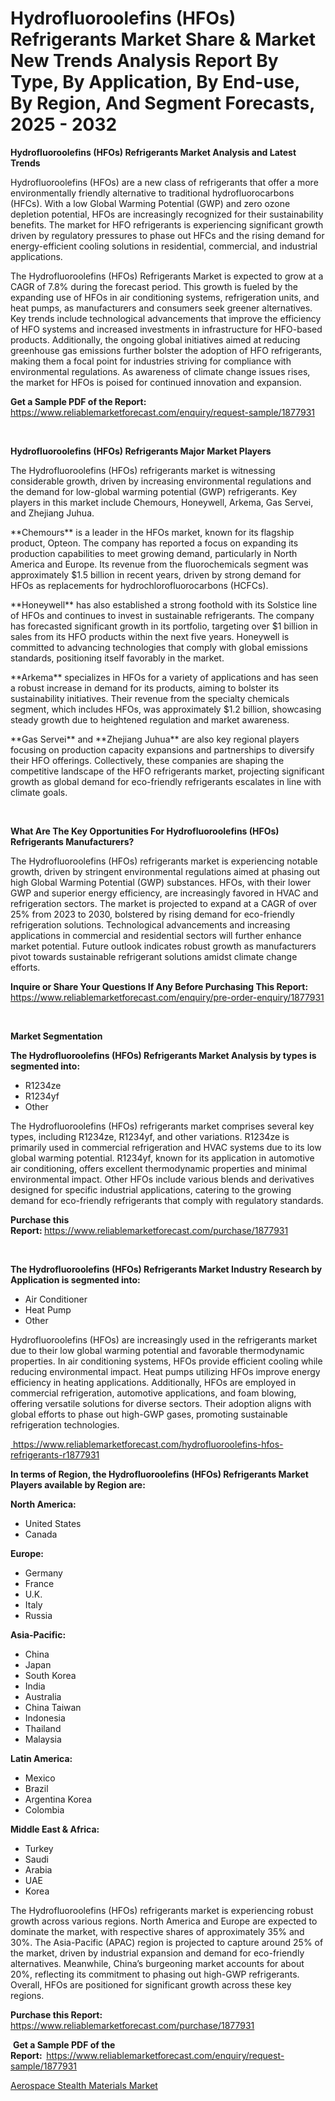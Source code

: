 <p><h1>Hydrofluoroolefins (HFOs) Refrigerants Market Share & Market New Trends Analysis Report By Type, By Application, By End-use, By Region, And Segment Forecasts, 2025 - 2032</h1></p><p><strong>Hydrofluoroolefins (HFOs) Refrigerants Market Analysis and Latest Trends</strong></p>
<p><p>Hydrofluoroolefins (HFOs) are a new class of refrigerants that offer a more environmentally friendly alternative to traditional hydrofluorocarbons (HFCs). With a low Global Warming Potential (GWP) and zero ozone depletion potential, HFOs are increasingly recognized for their sustainability benefits. The market for HFO refrigerants is experiencing significant growth driven by regulatory pressures to phase out HFCs and the rising demand for energy-efficient cooling solutions in residential, commercial, and industrial applications.</p><p>The Hydrofluoroolefins (HFOs) Refrigerants Market is expected to grow at a CAGR of 7.8% during the forecast period. This growth is fueled by the expanding use of HFOs in air conditioning systems, refrigeration units, and heat pumps, as manufacturers and consumers seek greener alternatives. Key trends include technological advancements that improve the efficiency of HFO systems and increased investments in infrastructure for HFO-based products. Additionally, the ongoing global initiatives aimed at reducing greenhouse gas emissions further bolster the adoption of HFO refrigerants, making them a focal point for industries striving for compliance with environmental regulations. As awareness of climate change issues rises, the market for HFOs is poised for continued innovation and expansion.</p></p>
<p><strong>Get a Sample PDF of the Report:&nbsp;</strong> <a href="https://www.reliablemarketforecast.com/enquiry/request-sample/1877931?utm_campaign=1893&utm_medium=2&utm_source=Github&utm_content=ia&utm_term=04022025&utm_id=hydrofluoroolefins-hfos-refrigerants">https://www.reliablemarketforecast.com/enquiry/request-sample/1877931</a></p>
<p>&nbsp;</p>
<p><strong>Hydrofluoroolefins (HFOs) Refrigerants Major Market Players</strong></p>
<p><p>The Hydrofluoroolefins (HFOs) refrigerants market is witnessing considerable growth, driven by increasing environmental regulations and the demand for low-global warming potential (GWP) refrigerants. Key players in this market include Chemours, Honeywell, Arkema, Gas Servei, and Zhejiang Juhua.</p><p>**Chemours** is a leader in the HFOs market, known for its flagship product, Opteon. The company has reported a focus on expanding its production capabilities to meet growing demand, particularly in North America and Europe. Its revenue from the fluorochemicals segment was approximately $1.5 billion in recent years, driven by strong demand for HFOs as replacements for hydrochlorofluorocarbons (HCFCs).</p><p>**Honeywell** has also established a strong foothold with its Solstice line of HFOs and continues to invest in sustainable refrigerants. The company has forecasted significant growth in its portfolio, targeting over $1 billion in sales from its HFO products within the next five years. Honeywell is committed to advancing technologies that comply with global emissions standards, positioning itself favorably in the market.</p><p>**Arkema** specializes in HFOs for a variety of applications and has seen a robust increase in demand for its products, aiming to bolster its sustainability initiatives. Their revenue from the specialty chemicals segment, which includes HFOs, was approximately $1.2 billion, showcasing steady growth due to heightened regulation and market awareness.</p><p>**Gas Servei** and **Zhejiang Juhua** are also key regional players focusing on production capacity expansions and partnerships to diversify their HFO offerings. Collectively, these companies are shaping the competitive landscape of the HFO refrigerants market, projecting significant growth as global demand for eco-friendly refrigerants escalates in line with climate goals.</p></p>
<p>&nbsp;</p>
<p><strong>What Are The Key Opportunities For Hydrofluoroolefins (HFOs) Refrigerants Manufacturers?</strong></p>
<p><p>The Hydrofluoroolefins (HFOs) refrigerants market is experiencing notable growth, driven by stringent environmental regulations aimed at phasing out high Global Warming Potential (GWP) substances. HFOs, with their lower GWP and superior energy efficiency, are increasingly favored in HVAC and refrigeration sectors. The market is projected to expand at a CAGR of over 25% from 2023 to 2030, bolstered by rising demand for eco-friendly refrigeration solutions. Technological advancements and increasing applications in commercial and residential sectors will further enhance market potential. Future outlook indicates robust growth as manufacturers pivot towards sustainable refrigerant solutions amidst climate change efforts.</p></p>
<p><strong>Inquire or Share Your Questions If Any Before Purchasing This Report:</strong> <a href="https://www.reliablemarketforecast.com/enquiry/pre-order-enquiry/1877931?utm_campaign=1893&utm_medium=2&utm_source=Github&utm_content=ia&utm_term=04022025&utm_id=hydrofluoroolefins-hfos-refrigerants">https://www.reliablemarketforecast.com/enquiry/pre-order-enquiry/1877931</a></p>
<p>&nbsp;</p>
<p><strong>Market Segmentation</strong></p>
<p><strong>The Hydrofluoroolefins (HFOs) Refrigerants Market Analysis by types is segmented into:</strong></p>
<p><ul><li>R1234ze</li><li>R1234yf</li><li>Other</li></ul></p>
<p><p>The Hydrofluoroolefins (HFOs) refrigerants market comprises several key types, including R1234ze, R1234yf, and other variations. R1234ze is primarily used in commercial refrigeration and HVAC systems due to its low global warming potential. R1234yf, known for its application in automotive air conditioning, offers excellent thermodynamic properties and minimal environmental impact. Other HFOs include various blends and derivatives designed for specific industrial applications, catering to the growing demand for eco-friendly refrigerants that comply with regulatory standards.</p></p>
<p><strong>Purchase this Report:&nbsp;</strong><a href="https://www.reliablemarketforecast.com/purchase/1877931?utm_campaign=1893&utm_medium=2&utm_source=Github&utm_content=ia&utm_term=04022025&utm_id=hydrofluoroolefins-hfos-refrigerants">https://www.reliablemarketforecast.com/purchase/1877931</a></p>
<p>&nbsp;</p>
<p><strong>The Hydrofluoroolefins (HFOs) Refrigerants Market Industry Research by Application is segmented into:</strong></p>
<p><ul><li>Air Conditioner</li><li>Heat Pump</li><li>Other</li></ul></p>
<p><p>Hydrofluoroolefins (HFOs) are increasingly used in the refrigerants market due to their low global warming potential and favorable thermodynamic properties. In air conditioning systems, HFOs provide efficient cooling while reducing environmental impact. Heat pumps utilizing HFOs improve energy efficiency in heating applications. Additionally, HFOs are employed in commercial refrigeration, automotive applications, and foam blowing, offering versatile solutions for diverse sectors. Their adoption aligns with global efforts to phase out high-GWP gases, promoting sustainable refrigeration technologies.</p></p>
<p><a href="https://www.reliablemarketforecast.com/hydrofluoroolefins-hfos-refrigerants-r1877931?utm_campaign=1893&utm_medium=2&utm_source=Github&utm_content=ia&utm_term=04022025&utm_id=hydrofluoroolefins-hfos-refrigerants">&nbsp;https://www.reliablemarketforecast.com/hydrofluoroolefins-hfos-refrigerants-r1877931</a></p>
<p><strong>In terms of Region, the Hydrofluoroolefins (HFOs) Refrigerants Market Players available by Region are:</strong></p>
<p>
    <p> <strong> North America: </strong>
        <ul>
            <li>United States</li>
            <li>Canada</li>
        </ul>
        </p> 
    <p> <strong> Europe: </strong>
        <ul>
            <li>Germany</li>
            <li>France</li>
            <li>U.K.</li>
            <li>Italy</li>
            <li>Russia</li>
        </ul>
        </p> 
    <p> <strong> Asia-Pacific: </strong>
        <ul>
            <li>China</li>
            <li>Japan</li>
            <li>South Korea</li>
            <li>India</li>
            <li>Australia</li>
            <li>China Taiwan</li>
            <li>Indonesia</li>
            <li>Thailand</li>
            <li>Malaysia</li>
        </ul>
        </p> 
    <p> <strong> Latin America: </strong>
        <ul>
            <li>Mexico</li>
            <li>Brazil</li>
            <li>Argentina Korea</li>
            <li>Colombia</li>
        </ul>
        </p> 
    <p> <strong> Middle East & Africa: </strong>
        <ul>
            <li>Turkey</li>
            <li>Saudi</li>
            <li>Arabia</li>
            <li>UAE</li>
            <li>Korea</li>
        </ul>
    </p>
    </p>
<p><p>The Hydrofluoroolefins (HFOs) refrigerants market is experiencing robust growth across various regions. North America and Europe are expected to dominate the market, with respective shares of approximately 35% and 30%. The Asia-Pacific (APAC) region is projected to capture around 25% of the market, driven by industrial expansion and demand for eco-friendly alternatives. Meanwhile, China’s burgeoning market accounts for about 20%, reflecting its commitment to phasing out high-GWP refrigerants. Overall, HFOs are positioned for significant growth across these key regions.</p></p>
<p><strong>Purchase this Report: </strong><a href="https://www.reliablemarketforecast.com/purchase/1877931?utm_campaign=1893&utm_medium=2&utm_source=Github&utm_content=ia&utm_term=04022025&utm_id=hydrofluoroolefins-hfos-refrigerants">https://www.reliablemarketforecast.com/purchase/1877931</a></p>
<p>&nbsp;<strong>Get a Sample PDF of the Report:&nbsp;&nbsp;</strong><a href="https://www.reliablemarketforecast.com/enquiry/request-sample/1877931?utm_campaign=1893&utm_medium=2&utm_source=Github&utm_content=ia&utm_term=04022025&utm_id=hydrofluoroolefins-hfos-refrigerants">https://www.reliablemarketforecast.com/enquiry/request-sample/1877931</a></p>
<p><strong></strong></p>
<p><p><a href="https://github.com/PeterParrish5/Market-Research-Report-List-7/blob/main/aerospace-stealth-materials-market.md?utm_campaign=1893&utm_medium=2&utm_source=Github&utm_content=ia&utm_term=04022025&utm_id=hydrofluoroolefins-hfos-refrigerants">Aerospace Stealth Materials Market</a></p></p>